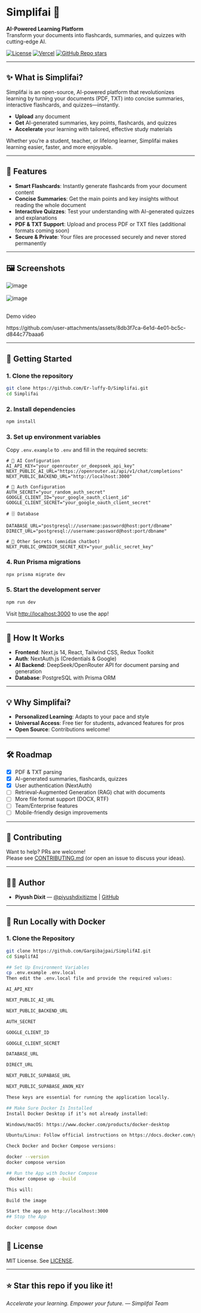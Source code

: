 # Simplifai 🚀

**AI-Powered Learning Platform**  
Transform your documents into flashcards, summaries, and quizzes with cutting-edge AI.

[![License](https://img.shields.io/github/license/Er-luffy-D/Simplifai?style=flat-square)](LICENSE)
[![Vercel](https://img.shields.io/badge/Deploy-Vercel-blue?style=flat-square)](https://simplif-ai-xi.vercel.app/)
[![GitHub Repo stars](https://img.shields.io/github/stars/Er-luffy-D/Simplifai?style=social)](https://github.com/Er-luffy-D/Simplifai/stargazers)

---

## ✨ What is Simplifai?

Simplifai is an open-source, AI-powered platform that revolutionizes learning by turning your documents (PDF, TXT) into concise summaries, interactive flashcards, and quizzes—instantly.

- **Upload** any document
- **Get** AI-generated summaries, key points, flashcards, and quizzes
- **Accelerate** your learning with tailored, effective study materials

Whether you’re a student, teacher, or lifelong learner, Simplifai makes learning easier, faster, and more enjoyable.

---

## 🌟 Features

- **Smart Flashcards**: Instantly generate flashcards from your document content
- **Concise Summaries**: Get the main points and key insights without reading the whole document
- **Interactive Quizzes**: Test your understanding with AI-generated quizzes and explanations
- **PDF & TXT Support**: Upload and process PDF or TXT files (additional formats coming soon)
- **Secure & Private**: Your files are processed securely and never stored permanently

---

## 🖼️ Screenshots
  
![image](https://github.com/user-attachments/assets/0d19e247-b3e2-4720-87ed-5172164a2d65)
<br><br>
![image](https://github.com/user-attachments/assets/06b08719-a6c8-4cd1-9b93-755fe6de6d11)
<br><br>
<p>Demo video </p>
https://github.com/user-attachments/assets/8db3f7ca-6e1d-4e01-bc5c-d844c77baaa6

---

## 🚀 Getting Started

### 1. Clone the repository

```bash
git clone https://github.com/Er-luffy-D/Simplifai.git
cd Simplifai
```

### 2. Install dependencies

```bash
npm install
```

### 3. Set up environment variables

Copy `.env.example` to `.env` and fill in the required secrets:

```env
# 🔐 AI Configuration
AI_API_KEY="your_openrouter_or_deepseek_api_key"
NEXT_PUBLIC_AI_URL="https://openrouter.ai/api/v1/chat/completions"
NEXT_PUBLIC_BACKEND_URL="http://localhost:3000"

# 🔐 Auth Configuration
AUTH_SECRET="your_random_auth_secret"
GOOGLE_CLIENT_ID="your_google_oauth_client_id"
GOOGLE_CLIENT_SECRET="your_google_oauth_client_secret"

# 🗄️ Database

DATABASE_URL="postgresql://username:password@host:port/dbname" 
DIRECT_URL="postgresql://username:password@host:port/dbname"    

# 🔑 Other Secrets (omnidim chatbot)
NEXT_PUBLIC_OMNIDIM_SECRET_KEY="your_public_secret_key"
```

### 4. Run Prisma migrations

```bash
npx prisma migrate dev
```

### 5. Start the development server

```bash
npm run dev
```

Visit [http://localhost:3000](http://localhost:3000) to use the app!

---

## 🤖 How It Works

- **Frontend**: Next.js 14, React, Tailwind CSS, Redux Toolkit
- **Auth**: NextAuth.js (Credentials & Google)
- **AI Backend**: DeepSeek/OpenRouter API for document parsing and generation
- **Database**: PostgreSQL with Prisma ORM

---

## 💡 Why Simplifai?

- **Personalized Learning**: Adapts to your pace and style
- **Universal Access**: Free tier for students, advanced features for pros
- **Open Source**: Contributions welcome!

---

## 🛠️ Roadmap

- [x] PDF & TXT parsing
- [x] AI-generated summaries, flashcards, quizzes
- [x] User authentication (NextAuth)
- [ ] Retrieval-Augmented Generation (RAG) chat with documents
- [ ] More file format support (DOCX, RTF)
- [ ] Team/Enterprise features
- [ ] Mobile-friendly design improvements

---

## 🤝 Contributing

Want to help? PRs are welcome!  
Please see [CONTRIBUTING.md](CONTRIBUTING.md) (or open an issue to discuss your ideas).

---

## 🧑‍💻 Author

- **Piyush Dixit** — [@piyushdixitizme](https://linkedin.com/in/piyushdixitizme) | [GitHub](https://github.com/Er-luffy-D)

---


## 🐳 Run Locally with Docker

### 1. Clone the Repository

```bash
git clone https://github.com/Gargibajpai/SimplifAI.git
cd SimplifAI

## Set Up Environment Variables 
cp .env.example .env.local
Then edit the .env.local file and provide the required values:

AI_API_KEY

NEXT_PUBLIC_AI_URL

NEXT_PUBLIC_BACKEND_URL

AUTH_SECRET

GOOGLE_CLIENT_ID

GOOGLE_CLIENT_SECRET

DATABASE_URL

DIRECT_URL

NEXT_PUBLIC_SUPABASE_URL

NEXT_PUBLIC_SUPABASE_ANON_KEY

These keys are essential for running the application locally.

## Make Sure Docker Is Installed 
Install Docker Desktop if it’s not already installed:

Windows/macOS: https://www.docker.com/products/docker-desktop

Ubuntu/Linux: Follow official instructions on https://docs.docker.com/get-docker/

Check Docker and Docker Compose versions:

docker --version
docker compose version

## Run the App with Docker Compose
 docker compose up --build

This will:

Build the image

Start the app on http://localhost:3000
## Stop the App

docker compose down
```

## 📄 License

MIT License. See [LICENSE](LICENSE).

---

## ⭐️ Star this repo if you like it!

_Accelerate your learning. Empower your future. — Simplifai Team_
